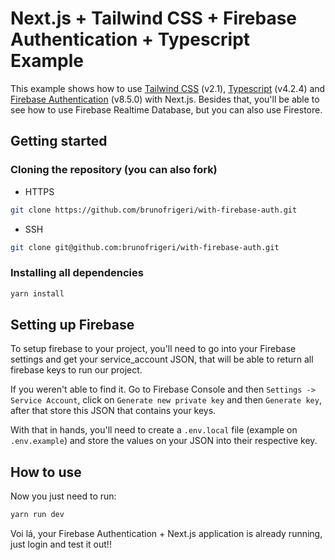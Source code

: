 # Next.js + Tailwind CSS + Firebase Authentication + Typescript Example

This example shows how to use [Tailwind CSS](https://tailwindcss.com/) (v2.1), [Typescript](https://www.typescriptlang.org/) (v4.2.4) and [Firebase Authentication](https://firebase.google.com/docs/auth) (v8.5.0) with Next.js. Besides that, you'll be able to see how to use Firebase Realtime Database, but you can also use Firestore.
## Getting started

### Cloning the repository (you can also fork)

- HTTPS
```bash
git clone https://github.com/brunofrigeri/with-firebase-auth.git
```

- SSH
```bash
git clone git@github.com:brunofrigeri/with-firebase-auth.git
```

### Installing all dependencies

```bash
yarn install
```


## Setting up Firebase

To setup firebase to your project, you'll need to go into your Firebase settings and get your service_account JSON, that will be able to
return all firebase keys to run our project.

If you weren't able to find it. Go to Firebase Console and then `Settings -> Service Account`, click on `Generate new private key` and then `Generate key`, after that store this JSON that contains your keys.

With that in hands, you'll need to create a `.env.local` file (example on `.env.example`) and store the values on your JSON into their respective key.

## How to use

Now you just need to run:

```bash
yarn run dev
```

Voi lá, your Firebase Authentication + Next.js application is already running, just login and test it out!!
